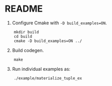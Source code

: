 README
======

1. Configure Cmake with `-D build_examples=ON`.
```
    mkdir build
    cd build
    cmake -D build_examples=ON ../
```

2. Build codegen.
```
    make
```

3. Run individual examples as:
```
    ./example/materialize_tuple_ex
```

